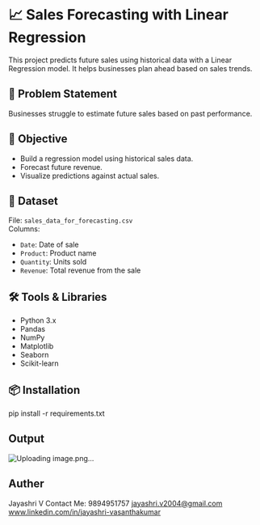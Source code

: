 # 📈 Sales Forecasting with Linear Regression

This project predicts future sales using historical data with a Linear Regression model. It helps businesses plan ahead based on sales trends.

## 🧠 Problem Statement
Businesses struggle to estimate future sales based on past performance.

## 🎯 Objective
- Build a regression model using historical sales data.
- Forecast future revenue.
- Visualize predictions against actual sales.

## 📁 Dataset
File: `sales_data_for_forecasting.csv`  
Columns:
- `Date`: Date of sale
- `Product`: Product name
- `Quantity`: Units sold
- `Revenue`: Total revenue from the sale

## 🛠️ Tools & Libraries
- Python 3.x
- Pandas
- NumPy
- Matplotlib
- Seaborn
- Scikit-learn

## 📦 Installation
pip install -r requirements.txt

## Output
<picture>![Uploading image.png…]()

## Auther 
Jayashri V
Contact Me: 9894951757
jayashri.v2004@gmail.com
www.linkedin.com/in/jayashri-vasanthakumar




